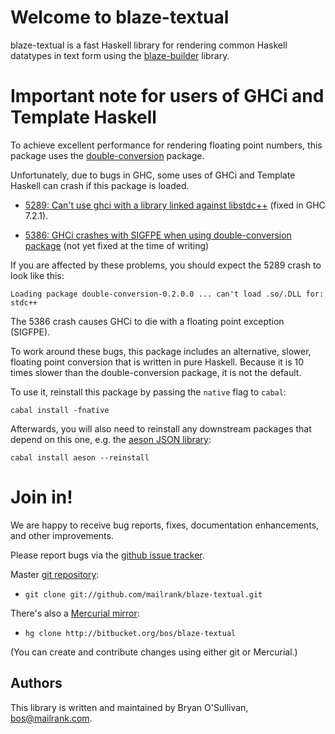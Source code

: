 # Welcome to blaze-textual

blaze-textual is a fast Haskell library for rendering common Haskell
datatypes in text form using the
[blaze-builder](http://hackage.haskell.org/package/blaze-builder)
library.

# Important note for users of GHCi and Template Haskell

To achieve excellent performance for rendering floating point numbers,
this package uses the
[double-conversion](http://hackage.haskell.org/package/double-conversion)
package.

Unfortunately, due to bugs in GHC, some uses of GHCi and Template
Haskell can crash if this package is loaded.

* [5289: Can't use ghci with a library linked against
  libstdc++](http://hackage.haskell.org/trac/ghc/ticket/5289) (fixed
  in GHC 7.2.1).

* [5386: GHCi crashes with SIGFPE when using double-conversion
  package](http://hackage.haskell.org/trac/ghc/ticket/5386) (not yet
  fixed at the time of writing)

If you are affected by these problems, you should expect the 5289
crash to look like this:

    Loading package double-conversion-0.2.0.0 ... can't load .so/.DLL for: stdc++

The 5386 crash causes GHCi to die with a floating point exception
(SIGFPE).

To work around these bugs, this package includes an alternative,
slower, floating point conversion that is written in pure Haskell.
Because it is 10 times slower than the double-conversion package, it
is not the default.

To use it, reinstall this package by passing the `native` flag to
`cabal`:

    cabal install -fnative

Afterwards, you will also need to reinstall any downstream packages
that depend on this one, e.g. the [aeson JSON
library](http://hackage.haskell.org/package/aeson):

    cabal install aeson --reinstall

# Join in!

We are happy to receive bug reports, fixes, documentation
enhancements, and other improvements.

Please report bugs via the
[github issue tracker](http://github.com/mailrank/blaze-textual/issues).

Master [git repository](http://github.com/mailrank/blaze-textual):

* `git clone git://github.com/mailrank/blaze-textual.git`

There's also a [Mercurial mirror](http://bitbucket.org/bos/blaze-textual):

* `hg clone http://bitbucket.org/bos/blaze-textual`

(You can create and contribute changes using either git or Mercurial.)

Authors
-------

This library is written and maintained by Bryan O'Sullivan,
<bos@mailrank.com>.

